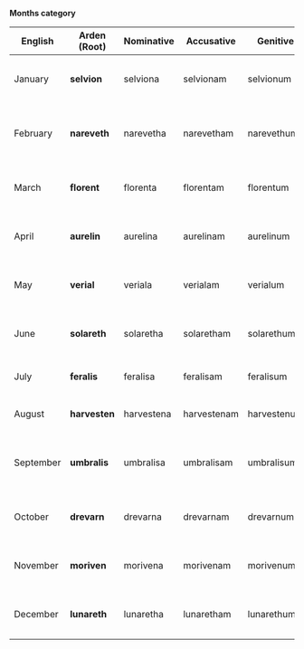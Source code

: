 **Months category**

| English | Arden (Root) | Nominative | Accusative | Genitive | Arden (Adjective) | Arden (Noun) | Notes / Etymology |
| ----- | ----- | ----- | ----- | ----- | ----- | ----- | ----- |
| January | **selvion** | selviona | selvionam | selvionum | selvionel | selvion | From *selva* (cold/forest) \+ *ion* (renewal) |
| February | **nareveth** | narevetha | narevetham | narevethum | narevethel | nareveth | From *narrow \+ breath*; crisp and wintry |
| March | **florent** | florenta | florentam | florentum | florentel | florent | From *flowering*; prelude to spring |
| April | **aurelin** | aurelina | aurelinam | aurelinum | aurelinel | aurelin | From *aura* \+ *lumen*; blossoming light |
| May | **verial** | veriala | verialam | verialum | verialel | verial | From *ver* (spring) \+ *real* (awakening) |
| June | **solareth** | solaretha | solaretham | solarethum | solarethel | solareth | *Solar* \+ *breath*; full arrival of warmth |
| July | **feralis** | feralisa | feralisam | feralisum | feralisel | feralis | From *ferveo* (heat) \+ *solis* |
| August | **harvesten** | harvestena | harvestenam | harvestenum | harvestenel | harvesten | Late summer harvest root |
| September | **umbralis** | umbralisa | umbralisam | umbralisum | umbralisel | umbralis | From *shadow* \+ *balance*; tipping into fall |
| October | **drevarn** | drevarna | drevarnam | drevarnum | drevarnel | drevarn | *Drift* \+ *earth*; falling leaves, twilight |
| November | **moriven** | morivena | morivenam | morivenum | morivenel | moriven | *Mourn* \+ *evening*; solemn and fading |
| December | **lunareth** | lunaretha | lunaretham | lunarethum | lunarethel | lunareth | *Luna* \+ *rest*; quiet, cold, and reflective |
